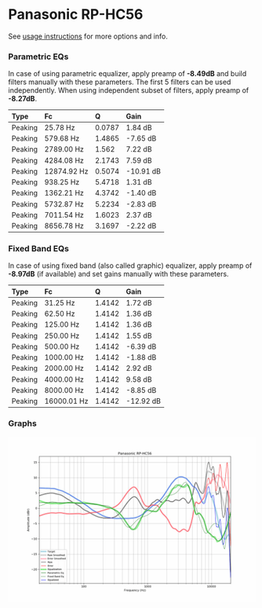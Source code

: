# Panasonic RP-HC56
See [usage instructions](https://github.com/jaakkopasanen/AutoEq#usage) for more options and info.

### Parametric EQs
In case of using parametric equalizer, apply preamp of **-8.49dB** and build filters manually
with these parameters. The first 5 filters can be used independently.
When using independent subset of filters, apply preamp of **-8.27dB**.

| Type    | Fc          |      Q | Gain      |
|:--------|:------------|:-------|:----------|
| Peaking | 25.78 Hz    | 0.0787 | 1.84 dB   |
| Peaking | 579.68 Hz   | 1.4865 | -7.65 dB  |
| Peaking | 2789.00 Hz  | 1.562  | 7.22 dB   |
| Peaking | 4284.08 Hz  | 2.1743 | 7.59 dB   |
| Peaking | 12874.92 Hz | 0.5074 | -10.91 dB |
| Peaking | 938.25 Hz   | 5.4718 | 1.31 dB   |
| Peaking | 1362.21 Hz  | 4.3742 | -1.40 dB  |
| Peaking | 5732.87 Hz  | 5.2234 | -2.83 dB  |
| Peaking | 7011.54 Hz  | 1.6023 | 2.37 dB   |
| Peaking | 8656.78 Hz  | 3.1697 | -2.22 dB  |

### Fixed Band EQs
In case of using fixed band (also called graphic) equalizer, apply preamp of **-8.97dB**
(if available) and set gains manually with these parameters.

| Type    | Fc          |      Q | Gain      |
|:--------|:------------|:-------|:----------|
| Peaking | 31.25 Hz    | 1.4142 | 1.72 dB   |
| Peaking | 62.50 Hz    | 1.4142 | 1.36 dB   |
| Peaking | 125.00 Hz   | 1.4142 | 1.36 dB   |
| Peaking | 250.00 Hz   | 1.4142 | 1.55 dB   |
| Peaking | 500.00 Hz   | 1.4142 | -6.39 dB  |
| Peaking | 1000.00 Hz  | 1.4142 | -1.88 dB  |
| Peaking | 2000.00 Hz  | 1.4142 | 2.92 dB   |
| Peaking | 4000.00 Hz  | 1.4142 | 9.58 dB   |
| Peaking | 8000.00 Hz  | 1.4142 | -8.85 dB  |
| Peaking | 16000.01 Hz | 1.4142 | -12.92 dB |

### Graphs
![](./Panasonic%20RP-HC56.png)